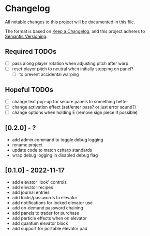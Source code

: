 # Changelog

All notable changes to this project will be documented in this file.

The format is based on [Keep a Changelog](https://keepachangelog.com/en/1.0.0/),
and this project adheres to [Semantic Versioning](https://semver.org/spec/v2.0.0.html).

## Required TODOs

- [ ] pass along player rotation when adjusting pitch after warp
- [ ] reset player pitch to neutral when initially stepping on panel?
  - [ ] to prevent accidental warping

## Hopeful TODOs

- [ ] change text pop-up for secure panels to something better
- [ ] change activation effect (set/enter pass? or just error sound?)
- [ ] change options when holding E (remove sign piece if possible)

## [0.2.0] - ?

- add admin command to toggle debug logging
- rename project
- update code to match csharp standards
- wrap debug logging in disabled debug flag

## [0.1.0] - 2022-11-17

- add elevator 'look' controls
- add elevator recipes
- add journal entries
- add locks/passwords to elevator
- add notifications for locked elevator use
- add on-demand password chaining
- add panels to trader for purchase
- add particle effects when on elevator
- add quantum elevator block
- add support for portable elevator pad
